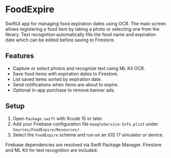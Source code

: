 # FoodExpire

SwiftUI app for managing food expiration dates using OCR.
The main screen allows registering a food item by taking a photo or selecting
one from the library. Text recognition automatically fills the food name and
expiration date which can be edited before saving to Firestore.

## Features
- Capture or select photos and recognize text using ML Kit OCR.
- Save food items with expiration dates to Firestore.
- List saved items sorted by expiration date.
- Send notifications when items are about to expire.
- Optional in-app purchase to remove banner ads.

## Setup
1. Open `Package.swift` with Xcode 15 or later.
2. Add your Firebase configuration file `GoogleService-Info.plist` under `Sources/FoodExpire/Resources/`.
3. Select the `FoodExpire` scheme and run on an iOS 17 simulator or device.

Firebase dependencies are resolved via Swift Package Manager. Firestore and ML Kit for text recognition are included.

